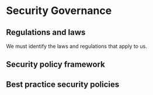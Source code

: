 # Security Governance

## Regulations and laws
We must identify the laws and regulations that apply to us.

## Security policy framework
## Best practice security policies
